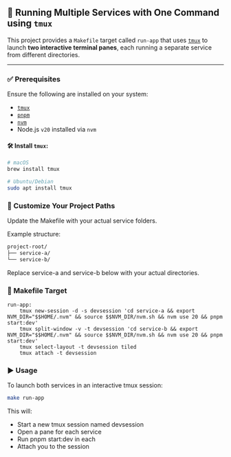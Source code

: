 ## 🚀 Running Multiple Services with One Command using `tmux`

This project provides a `Makefile` target called `run-app` that uses [`tmux`](https://github.com/tmux/tmux/wiki) to launch **two interactive terminal panes**, each running a separate service from different directories.

---

### ✅ Prerequisites

Ensure the following are installed on your system:

- [`tmux`](https://github.com/tmux/tmux/wiki)
- [`pnpm`](https://pnpm.io/)
- [`nvm`](https://github.com/nvm-sh/nvm)
- Node.js `v20` installed via `nvm`

#### 🛠 Install `tmux`:

```bash
# macOS
brew install tmux

# Ubuntu/Debian
sudo apt install tmux
```

### 📂 Customize Your Project Paths

Update the Makefile with your actual service folders.

Example structure:

```bash
project-root/
├── service-a/
└── service-b/
```
Replace service-a and service-b below with your actual directories.

### 🧾 Makefile Target

```make
run-app:
	tmux new-session -d -s devsession 'cd service-a && export NVM_DIR="$$HOME/.nvm" && source $$NVM_DIR/nvm.sh && nvm use 20 && pnpm start:dev'
	tmux split-window -v -t devsession 'cd service-b && export NVM_DIR="$$HOME/.nvm" && source $$NVM_DIR/nvm.sh && nvm use 20 && pnpm start:dev'
	tmux select-layout -t devsession tiled
	tmux attach -t devsession
```

### ▶️ Usage

To launch both services in an interactive tmux session:

```bash
make run-app
```

This will:
- Start a new tmux session named devsession
- Open a pane for each service
- Run pnpm start:dev in each
- Attach you to the session

